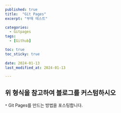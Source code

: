 ```yaml
---
published: true
title:  "Git Pages" 
excerpt: "부재 테스트"

categories:
  - Gitpages
tags:
  - [Github]

toc: true
toc_sticky: true
 
date: 2024-01-13
last_modified_at: 2024-01-13

---
```



## 위 형식을 참고하여 블로그를 커스텀하시오

`*` Git Pages를 만드는 방법을 포스팅합니다.


